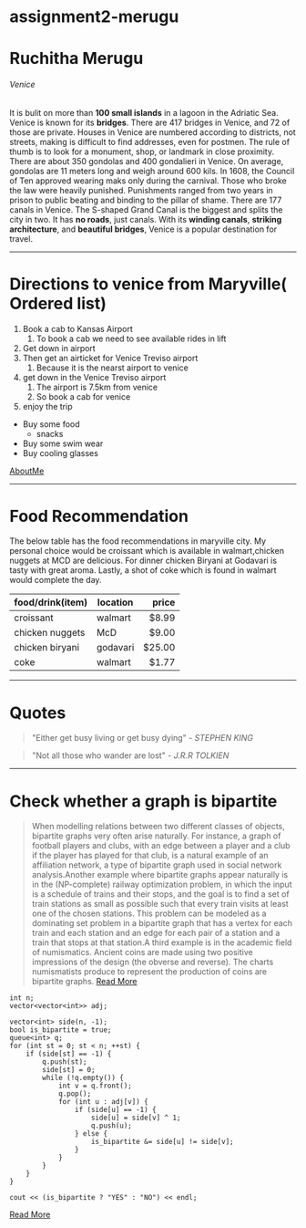 # assignment2-merugu
# Ruchitha Merugu
###### Venice

It is bulit on more than **100 small islands** in a lagoon in the Adriatic Sea. Venice is known for its **bridges**. There are 417 bridges in Venice, and 72 of those are private. Houses in Venice are numbered according to districts, not streets, making is difficult to find addresses, even for postmen. The rule of thumb is to look for a monument, shop, or landmark in close proximity. There are about 350 gondolas and 400 gondalieri in Venice. On average, gondolas are 11 meters long and weigh around 600 kils. In 1608, the Council of Ten approved wearing maks only during the carnival. Those who broke the law were heavily punished. Punishments ranged from two years in prison to public beating and binding to the pillar of shame. There are 177 canals in Venice. The S-shaped Grand Canal is the biggest and splits the city in two. It has **no roads**, just canals. With its **winding canals**, **striking architecture**, and **beautiful bridges**, Venice is a popular destination for travel.

***

# Directions to venice from Maryville( Ordered list)
1. Book a cab to Kansas Airport
    1. To book a cab we need to see available rides in lift
2. Get down in airport
3. Then get an airticket for Venice Treviso airport
    1. Because it is the nearst airport to venice
4. get down in the Venice Treviso airport
    1. The airport is 7.5km from venice 
    2. So book a cab for venice
5. enjoy the trip

* Buy some food
  * snacks
* Buy some swim wear
* Buy cooling glasses

[AboutMe](https://github.com/S545389/assignment2-merugu/blob/main/AboutMe.md)

***

# Food Recommendation

The below table has the food recommendations in maryville city. My personal choice would be croissant which is available in  walmart,chicken nuggets at MCD are delicious. For dinner chicken Biryani at Godavari is tasty with great aroma. Lastly, a shot of coke which is found in walmart would complete the day.

|  food/drink(item)         |   location   |   price   |
|        ----                      |       ---    | ---: |
| croissant                 |    walmart   |   $8.99   |
| chicken nuggets           |     McD      |   $9.00   |
| chicken biryani           |   godavari   |  $25.00   |
| coke                      |   walmart    |   $1.77   |

***

# Quotes

> "Either get busy living or get busy dying" - *STEPHEN KING*

> "Not all those who wander are lost" - *J.R.R TOLKIEN*

***

# Check whether a graph is bipartite
> When modelling relations between two different classes of objects, bipartite graphs very often arise naturally. For instance, a graph of football players and clubs, with an edge between a player and a club if the player has played for that club, is a natural example of an affiliation network, a type of bipartite graph used in social network analysis.Another example where bipartite graphs appear naturally is in the (NP-complete) railway optimization problem, in which the input is a schedule of trains and their stops, and the goal is to find a set of train stations as small as possible such that every train visits at least one of the chosen stations. This problem can be modeled as a dominating set problem in a bipartite graph that has a vertex for each train and each station and an edge for each pair of a station and a train that stops at that station.A third example is in the academic field of numismatics. Ancient coins are made using two positive impressions of the design (the obverse and reverse). The charts numismatists produce to represent the production of coins are bipartite graphs.
[Read More](https://en.wikipedia.org/wiki/Bipartite_graph)
```
int n;
vector<vector<int>> adj;

vector<int> side(n, -1);
bool is_bipartite = true;
queue<int> q;
for (int st = 0; st < n; ++st) {
    if (side[st] == -1) {
        q.push(st);
        side[st] = 0;
        while (!q.empty()) {
            int v = q.front();
            q.pop();
            for (int u : adj[v]) {
                if (side[u] == -1) {
                    side[u] = side[v] ^ 1;
                    q.push(u);
                } else {
                    is_bipartite &= side[u] != side[v];
                }
            }
        }
    }
}

cout << (is_bipartite ? "YES" : "NO") << endl;
```
[Read More](https://cp-algorithms.com/graph/bipartite-check.html)


